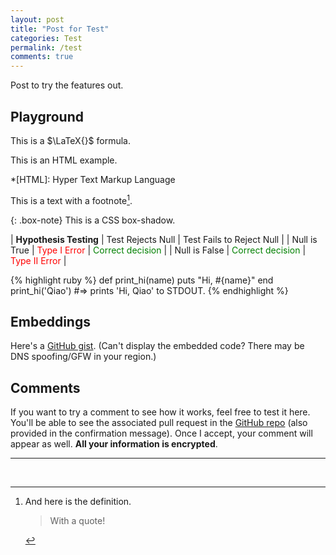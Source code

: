 ```yaml
---
layout: post
title: "Post for Test"
categories: Test
permalink: /test
comments: true
---
```


Post to try the features out.

## Playground

This is a $\LaTeX{}$ formula.

This is an HTML example.

*[HTML]: Hyper Text Markup Language

This is a text with a footnote[^1].

[^1]:
    And here is the definition.

    > With a quote!

{: .box-note}
This is a CSS box-shadow.

| **Hypothesis Testing** | Test Rejects Null | Test Fails to Reject Null |
| Null is True  | <span style="color: red">Type I Error</span>  | <span style="color: green">Correct decision</span> |
| Null is False | <span style="color: green">Correct decision</span> | <span style="color: red">Type II Error</span> |

{% highlight ruby %}
def print_hi(name)
  puts "Hi, #{name}"
end
print_hi('Qiao')
#=> prints 'Hi, Qiao' to STDOUT.
{% endhighlight %}

## Embeddings

Here's a [GitHub gist](https://gist.github.com/qiaohuang/c852d8ee2003bed8476f699b054798f3/raw/8812049291c355c738665ab0d084ac59fb0461cd/lists_to_dict.py). (Can't display the embedded code? There may be DNS spoofing/GFW in your region.)

<script src="https://gist.github.com/qiaohuang/c852d8ee2003bed8476f699b054798f3.js"></script>

## Comments

If you want to try a comment to see how it works, feel free to test it here. You'll be able to see the associated pull request in the [GitHub repo](https://github.com/qiaohuang/qiaohuang.github.io/pulls) (also provided in the confirmation message). Once I accept, your comment will appear as well. __All your information is encrypted__.

---
<br>
